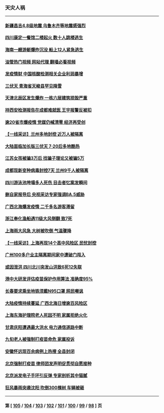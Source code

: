 ### 天灾人祸
---
#### [新疆昌吉4.8级地震 乌鲁木齐等地震感强烈](../../pages/ncid280/n13784975.md?07201245) 
#### [四川康定一餐馆二楼起火 数十人跳楼逃生](../../pages/ncid280/n13784392.md?07201245) 
#### [海南一艘游艇爆炸沉没 船上12人紧急逃生](../../pages/ncid280/n13784277.md?07201245) 
#### [油管热门视频 网站代理 翻墙必看视频](http://209.222.30.114:81/youtube.html?07201245)
#### [发疫情财 中国核酸检测相关企业利润暴增](../../pages/ncid280/n13784124.md?07201245) 
#### [三伏天 青海省天峻县罕见降雪](../../pages/ncid280/n13784180.md?07201245) 
#### [天津北辰区发生爆炸 一栋六层建筑损毁严重](../../pages/ncid280/n13784126.md?07201245) 
#### [持西安检测报告在成都难就医 王宇报警反被扣](../../pages/ncid280/n13784058.md?07201245) 
#### [逾20省市爆疫情 党媒仍喊清零 经济再受创](../../pages/ncid280/n13783787.md?07201245) 
#### [【一线采访】兰州多地封控 近万人被隔离](../../pages/ncid280/n13783548.md?07201245) 
#### [大陆面临加长版三伏天 7·20后多地酷热](../../pages/ncid280/n13783638.md?07201245) 
#### [江苏女孩被骗3万后 找骗子理论又被骗5万](../../pages/ncid280/n13783623.md?07201245) 
#### [成都现新变种病毒封控7天 兰州9千人被隔离](../../pages/ncid280/n13783652.md?07201245) 
#### [四川游泳池垮塌多人死伤 目击者忆案发瞬间](../../pages/ncid280/n13783551.md?07201245) 
#### [删自家报导后 央视采访专家强调BA.5威胁](../../pages/ncid280/n13783426.md?07201245) 
#### [广西北海爆发疫情 二千多名游客滞留](../../pages/ncid280/n13783315.md?07201245) 
#### [浙江奉化渔船遇11级大风侧翻 致7死](../../pages/ncid280/n13783255.md?07201245) 
#### [上海雨大风急 大树被吹倒 气温骤降](../../pages/ncid280/n13782828.md?07201245) 
#### [【一线采访】上海再现14个高中风险区 民忧封控](../../pages/ncid280/n13782770.md?07201245) 
#### [广州100多户业主隔离期间家中遭破门闯入](../../pages/ncid280/n13782812.md?07201245) 
#### [或因泄洪 四川北川突发山洪致6死12失联](../../pages/ncid280/n13782810.md?07201245) 
#### [港中大研发评估疫苗保护作用算法 准确度95%](../../pages/ncid280/n13782688.md?07201245) 
#### [长春要求乘坐地铁须戴N95口罩 网民嘲讽](../../pages/ncid280/n13782184.md?07201245) 
#### [大陆疫情持续蔓延 广西北海日增逾百风险区](../../pages/ncid280/n13782153.md?07201245) 
#### [上海东海护理院老人死因不明 家属拒绝火化](../../pages/ncid280/n13782090.md?07201245) 
#### [甘肃庆阳遭遇最大洪水 电力通信道路中断](../../pages/ncid280/n13782008.md?07201245) 
#### [九旬老人被强制打疫苗命危 家属投诉](../../pages/ncid280/n13781589.md?07201245) 
#### [安徽怀远现百余病例上热搜 全县封闭](../../pages/ncid280/n13781512.md?07201245) 
#### [北京强制打疫苗 律师团发声明促贯彻自愿接种](../../pages/ncid280/n13781505.md?07201245) 
#### [北京派发电子手环引反弹 专家剖析其中猫腻](../../pages/ncid280/n13781469.md?07201245) 
#### [狂风暴雨突袭沈阳 吹倒300棵树 车辆被砸](../../pages/ncid280/n13781467.md?07201245) 

---
#### 第 [ [105](./105.md?07201245) / [104](./104.md?07201245) / [103](./103.md?07201245) / [102](./102.md?07201245) / [101](./101.md?07201245) / [100](./100.md?07201245) / [99](./99.md?07201245) / [98](./98.md?07201245) ] 页

